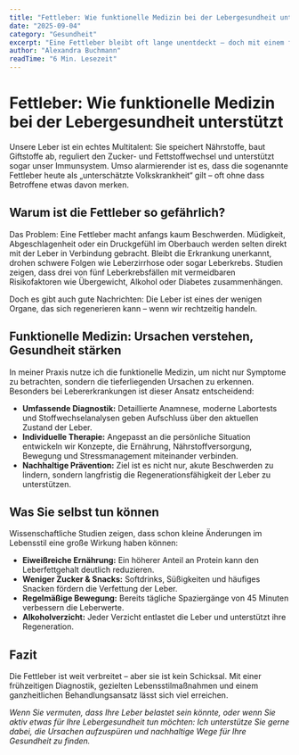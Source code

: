 ```yaml
---
title: "Fettleber: Wie funktionelle Medizin bei der Lebergesundheit unterstützt"
date: "2025-09-04"
category: "Gesundheit"
excerpt: "Eine Fettleber bleibt oft lange unentdeckt – doch mit einem funktionell-medizinischen Ansatz lassen sich Ursachen erkennen und die Leber gezielt stärken."
author: "Alexandra Buchmann"
readTime: "6 Min. Lesezeit"
---
```


# Fettleber: Wie funktionelle Medizin bei der Lebergesundheit unterstützt

Unsere Leber ist ein echtes Multitalent: Sie speichert Nährstoffe, baut Giftstoffe ab, reguliert den Zucker- und Fettstoffwechsel und unterstützt sogar unser Immunsystem. Umso alarmierender ist es, dass die sogenannte Fettleber heute als „unterschätzte Volkskrankheit“ gilt – oft ohne dass Betroffene etwas davon merken. 

## Warum ist die Fettleber so gefährlich?

Das Problem: Eine Fettleber macht anfangs kaum Beschwerden. Müdigkeit, Abgeschlagenheit oder ein Druckgefühl im Oberbauch werden selten direkt mit der Leber in Verbindung gebracht. Bleibt die Erkrankung unerkannt, drohen schwere Folgen wie Leberzirrhose oder sogar Leberkrebs. Studien zeigen, dass drei von fünf Leberkrebsfällen mit vermeidbaren Risikofaktoren wie Übergewicht, Alkohol oder Diabetes zusammenhängen.  

Doch es gibt auch gute Nachrichten: Die Leber ist eines der wenigen Organe, das sich regenerieren kann – wenn wir rechtzeitig handeln.

## Funktionelle Medizin: Ursachen verstehen, Gesundheit stärken

In meiner Praxis nutze ich die funktionelle Medizin, um nicht nur Symptome zu betrachten, sondern die tieferliegenden Ursachen zu erkennen. Besonders bei Lebererkrankungen ist dieser Ansatz entscheidend:  

- **Umfassende Diagnostik:** Detaillierte Anamnese, moderne Labortests und Stoffwechselanalysen geben Aufschluss über den aktuellen Zustand der Leber.  
- **Individuelle Therapie:** Angepasst an die persönliche Situation entwickeln wir Konzepte, die Ernährung, Nährstoffversorgung, Bewegung und Stressmanagement miteinander verbinden.  
- **Nachhaltige Prävention:** Ziel ist es nicht nur, akute Beschwerden zu lindern, sondern langfristig die Regenerationsfähigkeit der Leber zu unterstützen.  

## Was Sie selbst tun können

Wissenschaftliche Studien zeigen, dass schon kleine Änderungen im Lebensstil eine große Wirkung haben können:  

- **Eiweißreiche Ernährung:** Ein höherer Anteil an Protein kann den Leberfettgehalt deutlich reduzieren.  
- **Weniger Zucker & Snacks:** Softdrinks, Süßigkeiten und häufiges Snacken fördern die Verfettung der Leber.  
- **Regelmäßige Bewegung:** Bereits tägliche Spaziergänge von 45 Minuten verbessern die Leberwerte.  
- **Alkoholverzicht:** Jeder Verzicht entlastet die Leber und unterstützt ihre Regeneration.  

## Fazit

Die Fettleber ist weit verbreitet – aber sie ist kein Schicksal. Mit einer frühzeitigen Diagnostik, gezielten Lebensstilmaßnahmen und einem ganzheitlichen Behandlungsansatz lässt sich viel erreichen.  

*Wenn Sie vermuten, dass Ihre Leber belastet sein könnte, oder wenn Sie aktiv etwas für Ihre Lebergesundheit tun möchten: Ich unterstütze Sie gerne dabei, die Ursachen aufzuspüren und nachhaltige Wege für Ihre Gesundheit zu finden.*  